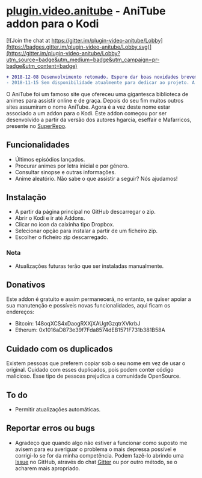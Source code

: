 # [plugin.video.anitube](https://github.com/Vitcesar/plugin.video.anitube/) - AniTube addon para o Kodi

[![Join the chat at https://gitter.im/plugin-video-anitube/Lobby](https://badges.gitter.im/plugin-video-anitube/Lobby.svg)](https://gitter.im/plugin-video-anitube/Lobby?utm_source=badge&utm_medium=badge&utm_campaign=pr-badge&utm_content=badge)

```diff
+ 2018-12-08 Desenvolvimento retomado. Espero dar boas novidades brevemente.
- 2018-11-15 Sem disponibilidade atualmente para dedicar ao projeto. A partir de 3 de Dezembro voltarei ao desenvolvimento... Lamento o incómodo.
```

O AniTube foi um famoso site que ofereceu uma gigantesca biblioteca de animes para assistir online e de graça. 
Depois do seu fim muitos outros sites assumiram o nome AniTube. 
Agora é a vez deste nome estar associado a um addon para o Kodi.
Este addon começou por ser desenvolvido a partir da versão dos autores hgarcia, eseffair e Mafarricos, presente no [SuperRepo](https://superrepo.org/kodi/addon/plugin.video.anitube/).

## Funcionalidades
* Últimos episódios lançados.
* Procurar animes por letra inicial e por género.
* Consultar sinopse e outras informações.
* Anime aleatório. Não sabe o que assistir a seguir? Nós ajudamos!

## Instalação
* A partir da página principal no GitHub descarregar o zip.
* Abrir o Kodi e ir até Addons.
* Clicar no icon da caixinha tipo Dropbox.
* Selecionar opção para instalar a partir de um ficheiro zip.
* Escolher o ficheiro zip descarregado.

### Nota
* Atualizações futuras terão que ser instaladas manualmente.

## Donativos
Este addon é gratuito e assim permanecerá, no entanto, se quiser apoiar a sua manutenção e possíveis novas funcionalidades, aqui ficam os endereços:
* Bitcoin: 148oqXCS4xDaogRXXjXAUgtGzqtrXVkrbJ
* Etherum: 0x1016aD873e39f7Fda8574dEB1571F731b381B58A

## Cuidado com os duplicados
Existem pessoas que preferem copiar sob o seu nome em vez de usar o original. 
Cuidado com esses duplicados, pois podem conter código malicioso. 
Esse tipo de pessoas prejudica a comunidade OpenSource.

## To do
* Permitir atualizações automáticas.

## Reportar erros ou bugs
* Agradeço que quando algo não estiver a funcionar como suposto me avisem para eu averiguar o problema o mais depressa possível e corrigi-lo se for da minha competência. Podem fazê-lo abrindo uma [Issue](https://github.com/Vitcesar/plugin.video.anitube/issues) no GitHub, através do chat [Gitter](https://gitter.im/plugin-video-anitube/Lobby) ou por outro método, se o acharem mais apropriado.
